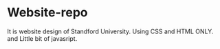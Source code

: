 # Website-repo
It is website design  of Standford University. Using  CSS and HTML ONLY. and Little bit of javasript.
